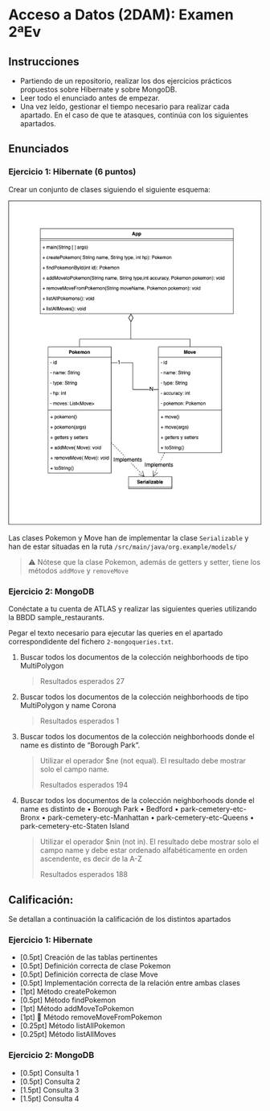 # Acceso a Datos (2DAM): Examen 2ªEv

## Instrucciones

- Partiendo de un repositorio, realizar los dos ejercicios prácticos propuestos sobre Hibernate y sobre MongoDB.
- Leer todo el enunciado antes de empezar.
- Una vez leído, gestionar el tiempo necesario para realizar cada apartado. En el caso de que te atasques, continúa con los siguientes apartados.

## Enunciados
### Ejercicio 1: Hibernate (6 puntos)
Crear un conjunto de clases siguiendo el siguiente esquema:

<img src="./pokedex.png" width="640"/>

Las clases Pokemon y Move han de implementar la clase `Serializable` y han de estar situadas en la ruta `/src/main/java/org.example/models/`

> ⚠️ Nótese que la clase Pokemon, además de getters y setter, tiene los métodos  `addMove` y `removeMove`

### Ejercicio 2: MongoDB
Conéctate a tu cuenta de ATLAS y realizar las siguientes queries utilizando la BBDD sample_restaurants.

Pegar el texto necesario para ejecutar las queries en el apartado correspondidente del fichero `2-mongoqueries.txt`.

1. Buscar todos los documentos de la colección neighborhoods de tipo MultiPolygon 
    > Resultados esperados 27

2. Buscar todos los documentos de la colección neighborhoods de tipo MultiPolygon y name Corona 
    > Resultados esperados 1

3. Buscar todos los documentos de la colección neighborhoods donde el name es distinto de “Borough Park”. 
   > Utilizar el operador $ne (not equal).  El resultado debe mostrar solo el campo name. 
   > 
    > Resultados esperados 194 

4. Buscar todos los documentos de la colección neighborhoods donde el name  es distinto de
   •	Borough Park
   •	Bedford
   •	park-cemetery-etc-Bronx
   •	park-cemetery-etc-Manhattan
   •	park-cemetery-etc-Queens
   •	park-cemetery-etc-Staten Island

   > Utilizar el operador $nin (not in). El resultado debe mostrar solo el campo name y debe estar ordenado alfabéticamente en orden ascendente, es decir de la A-Z
   > 
    > Resultados esperados 188 

## Calificación:

Se detallan a continuación la calificación de los distintos apartados

### Ejercicio 1: Hibernate
- [0.5pt] Creación de las tablas pertinentes
- [0.5pt] Definición correcta de clase Pokemon
- [0.5pt] Definición correcta de clase Move
- [0.5pt] Implementación correcta de la relación entre ambas clases
- [1pt] Método createPokemon
- [0.5pt] Método findPokemon
- [1pt] Método addMoveToPokemon
- [1pt] 👹 Método removeMoveFromPokemon
- [0.25pt] Método listAllPokemon
- [0.25pt] Método listAllMoves

### Ejercicio 2: MongoDB
- [0.5pt] Consulta 1
- [0.5pt] Consulta 2
- [1.5pt] Consulta 3
- [1.5pt] Consulta 4

